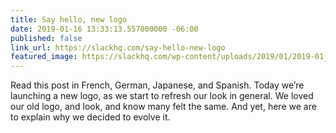 ```yaml
---
title: Say hello, new logo
date: 2019-01-16 13:33:13.557000000 -06:00
published: false
link_url: https://slackhq.com/say-hello-new-logo
featured_image: https://slackhq.com/wp-content/uploads/2019/01/2019-01_BrandRefresh_slack-brand-refresh_unfurl-1.png
---
```


Read this post in French, German, Japanese, and Spanish. Today we’re launching a new logo, as we start to refresh our look in general. We loved our old logo, and look, and know many felt the same. And yet, here we are to explain why we decided to evolve it.